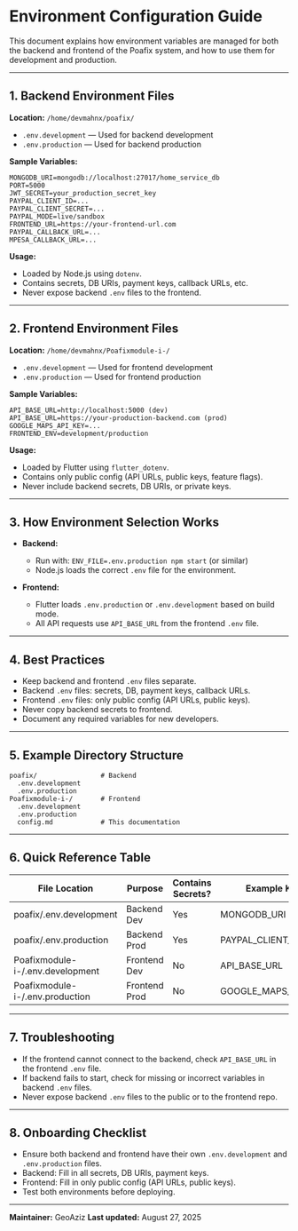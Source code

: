 # Environment Configuration Guide

This document explains how environment variables are managed for both the backend and frontend of the Poafix system, and how to use them for development and production.

---

## 1. Backend Environment Files

**Location:** `/home/devmahnx/poafix/`

- `.env.development` — Used for backend development
- `.env.production` — Used for backend production

**Sample Variables:**
```
MONGODB_URI=mongodb://localhost:27017/home_service_db
PORT=5000
JWT_SECRET=your_production_secret_key
PAYPAL_CLIENT_ID=...
PAYPAL_CLIENT_SECRET=...
PAYPAL_MODE=live/sandbox
FRONTEND_URL=https://your-frontend-url.com
PAYPAL_CALLBACK_URL=...
MPESA_CALLBACK_URL=...
```

**Usage:**
- Loaded by Node.js using `dotenv`.
- Contains secrets, DB URIs, payment keys, callback URLs, etc.
- Never expose backend `.env` files to the frontend.

---

## 2. Frontend Environment Files

**Location:** `/home/devmahnx/Poafixmodule-i-/`

- `.env.development` — Used for frontend development
- `.env.production` — Used for frontend production

**Sample Variables:**
```
API_BASE_URL=http://localhost:5000 (dev)
API_BASE_URL=https://your-production-backend.com (prod)
GOOGLE_MAPS_API_KEY=...
FRONTEND_ENV=development/production
```

**Usage:**
- Loaded by Flutter using `flutter_dotenv`.
- Contains only public config (API URLs, public keys, feature flags).
- Never include backend secrets, DB URIs, or private keys.

---

## 3. How Environment Selection Works

- **Backend:**
  - Run with: `ENV_FILE=.env.production npm start` (or similar)
  - Node.js loads the correct `.env` file for the environment.

- **Frontend:**
  - Flutter loads `.env.production` or `.env.development` based on build mode.
  - All API requests use `API_BASE_URL` from the frontend `.env` file.

---

## 4. Best Practices

- Keep backend and frontend `.env` files separate.
- Backend `.env` files: secrets, DB, payment keys, callback URLs.
- Frontend `.env` files: only public config (API URLs, public keys).
- Never copy backend secrets to frontend.
- Document any required variables for new developers.

---

## 5. Example Directory Structure

```
poafix/                # Backend
  .env.development
  .env.production
Poafixmodule-i-/       # Frontend
  .env.development
  .env.production
  config.md            # This documentation
```

---

## 6. Quick Reference Table

| File Location                | Purpose         | Contains Secrets? | Example Key           |
|------------------------------|-----------------|-------------------|----------------------|
| poafix/.env.development      | Backend Dev     | Yes               | MONGODB_URI          |
| poafix/.env.production       | Backend Prod    | Yes               | PAYPAL_CLIENT_ID     |
| Poafixmodule-i-/.env.development | Frontend Dev | No                | API_BASE_URL         |
| Poafixmodule-i-/.env.production  | Frontend Prod| No                | GOOGLE_MAPS_API_KEY  |

---

## 7. Troubleshooting

- If the frontend cannot connect to the backend, check `API_BASE_URL` in the frontend `.env` file.
- If backend fails to start, check for missing or incorrect variables in backend `.env` files.
- Never expose backend `.env` files to the public or to the frontend repo.

---

## 8. Onboarding Checklist

- Ensure both backend and frontend have their own `.env.development` and `.env.production` files.
- Backend: Fill in all secrets, DB URIs, payment keys.
- Frontend: Fill in only public config (API URLs, public keys).
- Test both environments before deploying.

---

**Maintainer:** GeoAziz
**Last updated:** August 27, 2025
